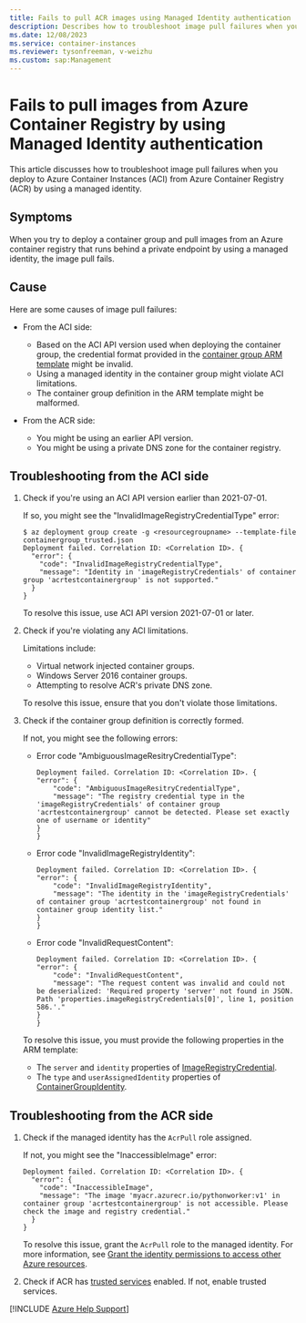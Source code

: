 ```yaml
---
title: Fails to pull ACR images using Managed Identity authentication
description: Describes how to troubleshoot image pull failures when you deploy to Azure Container Instances (ACI) from Azure Container Registry (ACR) by using a managed identity.
ms.date: 12/08/2023
ms.service: container-instances
ms.reviewer: tysonfreeman, v-weizhu 
ms.custom: sap:Management
---
```


# Fails to pull images from Azure Container Registry by using Managed Identity authentication

This article discusses how to troubleshoot image pull failures when you deploy to Azure Container Instances (ACI) from Azure Container Registry (ACR) by using a managed identity.

## Symptoms

When you try to deploy a container group and pull images from an Azure container registry that runs behind a private endpoint by using a managed identity, the image pull fails.

## Cause

Here are some causes of image pull failures:

- From the ACI side:

  - Based on the ACI API version used when deploying the container group, the credential format provided in the [container group ARM template](/azure/templates/microsoft.containerinstance/containergroups?pivots=deployment-language-arm-template) might be invalid.
  - Using a managed identity in the container group might violate ACI limitations.
  - The container group definition in the ARM template might be malformed.

- From the ACR side:

  - You might be using an earlier API version.
  - You might be using a private DNS zone for the container registry.

## Troubleshooting from the ACI side

1. Check if you're using an ACI API version earlier than 2021-07-01.

    If so, you might see the "InvalidImageRegistryCredentialType" error:

    ```azurecli
    $ az deployment group create -g <resourcegroupname> --template-file containergroup_trusted.json 
    Deployment failed. Correlation ID: <Correlation ID>. { 
      "error": { 
        "code": "InvalidImageRegistryCredentialType", 
        "message": "Identity in 'imageRegistryCredentials' of container group 'acrtestcontainergroup' is not supported." 
      } 
    } 
    ```

    To resolve this issue, use ACI API version 2021-07-01 or later.

2. Check if you're violating any ACI limitations.

    Limitations include:

    - Virtual network injected container groups.
    - Windows Server 2016 container groups.
    - Attempting to resolve ACR's private DNS zone.

    To resolve this issue, ensure that you don't violate those limitations.
  
3. Check if the container group definition is correctly formed.

    If not, you might see the following errors:

    - Error code "AmbiguousImageResitryCredentialType":

        ```output
        Deployment failed. Correlation ID: <Correlation ID>. { 
        "error": { 
            "code": "AmbiguousImageResitryCredentialType", 
            "message": "The registry credential type in the 'imageRegistryCredentials' of container group 'acrtestcontainergroup' cannot be detected. Please set exactly one of username or identity" 
        } 
        } 
        ```

    - Error code "InvalidImageRegistryIdentity":

        ```output
        Deployment failed. Correlation ID: <Correlation ID>. { 
        "error": { 
            "code": "InvalidImageRegistryIdentity", 
            "message": "The identity in the 'imageRegistryCredentials' of container group 'acrtestcontainergroup' not found in container group identity list." 
        } 
        } 
        ```

    - Error code "InvalidRequestContent":

        ```outout
        Deployment failed. Correlation ID: <Correlation ID>. { 
        "error": { 
            "code": "InvalidRequestContent", 
            "message": "The request content was invalid and could not be deserialized: 'Required property 'server' not found in JSON. Path 'properties.imageRegistryCredentials[0]', line 1, position 586.'." 
        } 
        }
        ```

    To resolve this issue, you must provide the following properties in the ARM template:

    - The `server` and `identity` properties of [ImageRegistryCredential](/rest/api/container-instances/container-groups/create-or-update#imageregistrycredential).
    - The `type` and `userAssignedIdentity` properties of [ContainerGroupIdentity](/rest/api/container-instances/container-groups/create-or-update#containergroupidentity).

## Troubleshooting from the ACR side

1. Check if the managed identity has the `AcrPull` role assigned.

    If not, you might see the "InaccessibleImage" error:

    ```output
    Deployment failed. Correlation ID: <Correlation ID>. { 
      "error": { 
        "code": "InaccessibleImage", 
        "message": "The image 'myacr.azurecr.io/pythonworker:v1' in container group 'acrtestcontainergroup' is not accessible. Please check the image and registry credential." 
      } 
    } 
    ```

    To resolve this issue, grant the `AcrPull` role to the managed identity. For more information, see [Grant the identity permissions to access other Azure resources](/azure/container-registry/container-registry-tasks-authentication-managed-identity#3-grant-the-identity-permissions-to-access-other-azure-resources).

2. Check if ACR has [trusted services](/azure/container-registry/allow-access-trusted-services) enabled. If not, enable trusted services.

[!INCLUDE [Azure Help Support](../../includes/azure-help-support.md)]
